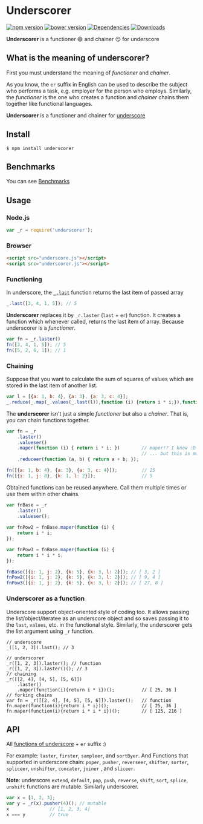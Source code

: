 Underscorer
===========

[![npm version][npm:version]][npm]
[![bower version][bower:version]][github]
[![Dependencies][dependencies]][david-dm]
[![Downloads][npm:download]][npm]


**Underscorer** is a functioner :smile: and chainer :smirk: for underscore

What is the meaning of underscorer?
-----------------------------------

First you must understand the meaning of *functioner* and *chainer*.

As you know, the `er` suffix in English can be used to describe the subject who performs a task, e.g. employer for the person who employs.
Similarly, the *functioner* is the one who creates a function and *chainer* chains them together like functional languages.

**Underscorer** is a functioner and chainer for [underscore](http://underscorejs.org/)

## Install

```
$ npm install underscorer
```

## Benchmarks

You can see [Benchmarks](http://smmoosavi.github.io/underscorer/benchmarks/)

## Usage

### Node.js

```js
var _r = require('underscorer');
```

### Browser

```html
<script src="underscore.js"></script>
<script src="underscorer.js"></script>
```

### Functioning
In underscore, the [`_.last`](http://underscorejs.org/#last) function returns the last item of passed array

```js
_.last([3, 4, 1, 5]); // 5
```

**Underscorer** replaces it by `_r.laster` (`last` + `er`) function. It creates a function which whenever called, returns
the last item of array. Because underscorer is a *functioner*.
 
```js
var fn = _r.laster()
fn([3, 4, 1, 5]); // 5
fn([5, 2, 6, 1]); // 1
```

### Chaining
Suppose that you want to calculate the sum of squares of values which are stored in the last item of another list.

```js
var l = [{a: 1, b: 4}, {a: 3}, {a: 3, c: 4}];
_.reduce(_.map(_.values(_.last(l)),function (i) {return i * i;}),function(a, b){ return a + b});
```

The **underscorer** isn't just a simple *functioner* but also a *chainer*. That is, you can chain functions together.

```js
var fn = _r
    .laster()
    .valueser()
    .maper(function (i) { return i * i; })        // maper!? I know :D
                                                  // ... but this is map + er
    .reduceer(function (a, b) { return a + b; }); 

fn([{a: 1, b: 4}, {a: 3}, {a: 3, c: 4}]);         // 25
fn([{i: 1, j: 8}, {k: 1, l: 2}]);                 // 5
```

Obtained functions can be reused anywhere. Call them multiple times or use them within other chains.

```js
var fnBase = _r
    .laster()
    .valueser();
    
var fnPow2 = fnBase.maper(function (i) {
    return i * i;
});

var fnPow3 = fnBase.maper(function (i) {
    return i * i * i;
});

fnBase([{i: 1, j: 2}, {k: 5}, {k: 3, l: 2}]); // [ 3, 2 ]
fnPow2([{i: 1, j: 2}, {k: 5}, {k: 3, l: 2}]); // [ 9, 4 ]
fnPow3([{i: 1, j: 2}, {k: 5}, {k: 3, l: 2}]); // [ 27, 8 ]
```

### Underscorer as a function

Underscore support object-oriented style of coding too. It allows passing the list/object/iteratee as an underscore
object and so saves passing it to the `last`, `values`, etc. in the functional style. 
Similarly, the underscorer gets the list argument using `_r` function.

```
// underscore
_([1, 2, 3]).last(); // 3

// underscorer
_r([1, 2, 3]).laster(); // function
_r([1, 2, 3]).laster()(); // 3
// chaining
_r([[2, 4], [4, 5], [5, 6]])
    .laster()
    .maper(function(i){return i * i})();          // [ 25, 36 ]
// forking chains
var fn = _r([[2, 4], [4, 5], [5, 6]]).laster();   // function
fn.maper(function(i){return i * i})();            // [ 25, 36 ]
fn.maper(function(i){return i * i * i})();        // [ 125, 216 ]
```
API
---

All [functions of underscore](http://underscorejs.org/) + `er` suffix :)

For example: `laster`, `firster`, `sampleer`, and `sortByer`. And Functions that supported 
in underscore chain: `poper`, `pusher`, `reverseer`, `shifter`, `sorter`, `spliceer`, `unshifter`, `concater`, `joiner`
, and `sliceer`.

**Note**: underscore `extend`, `default`, `pop`, `push`, `reverse`, `shift`, `sort`, `splice`, `unshift` functions
  are mutable. Similarly underscorer.
  
```js
var x = [1, 2, 3];
var y = _r(x).pusher(4)(); // mutable
x               // [1, 2, 3, 4]
x === y         // true
```

[npm]: https://www.npmjs.org/package/underscorer "npm"
[github]: https://github.com/smmoosavi/underscorer "github"
[npm:version]: http://img.shields.io/npm/v/underscorer.svg "version"
[bower:version]: http://img.shields.io/bower/v/underscorer.svg "version"
[npm:download]: http://img.shields.io/npm/dm/underscorer.svg "Download"
[dependencies]: https://david-dm.org/smmoosavi/underscorer.png "Dependencies"
[david-dm]: https://david-dm.org/smmoosavi/underscorer "Dependencies"

